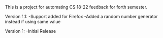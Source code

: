 This is a project for automating CS 18-22 feedback for forth semester.

Version 1.1:
-Support added for Firefox
-Added a random number generator instead if using same value

Version 1:
-Initial Release
